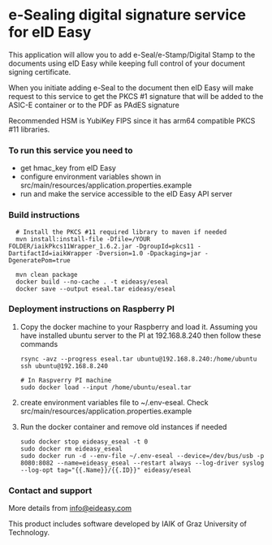# e-Sealing digital signature service for eID Easy 

This application will allow you to add e-Seal/e-Stamp/Digital Stamp to the documents using eID Easy while keeping full control of your document signing certificate.

When you initiate adding e-Seal to the document then eID Easy will make request to this service to get the PKCS #1 signature that will be added to the ASIC-E container or to the PDF as PAdES signature

Recommended HSM is YubiKey FIPS since it has arm64 compatible PKCS #11 libraries.

### To run this service you need to

- get hmac_key from eID Easy
- configure environment variables shown in src/main/resources/application.properties.example
- run and make the service accessible to the eID Easy API server

### Build instructions

  ```
    # Install the PKCS #11 required library to maven if needed 
    mvn install:install-file -Dfile=/YOUR FOLDER/iaikPkcs11Wrapper_1.6.2.jar -DgroupId=pkcs11 -DartifactId=iaikWrapper -Dversion=1.0 -Dpackaging=jar -DgeneratePom=true
    
    mvn clean package
    docker build --no-cache . -t eideasy/eseal
    docker save --output eseal.tar eideasy/eseal
  ```

### Deployment instructions on Raspberry PI

1. Copy the docker machine to your Raspberry and load it.
   Assuming you have installed ubuntu server to the PI at 192.168.8.240 then follow these commands
   ```
   rsync -avz --progress eseal.tar ubuntu@192.168.8.240:/home/ubuntu
   ssh ubuntu@192.168.8.240
   
   # In Raspverry PI machine
   sudo docker load --input /home/ubuntu/eseal.tar
   ```

2. create environment variables file to ~/.env-eseal. Check src/main/resources/application.properties.example 
   
3. Run the docker container and remove old instances if needed
    ```
   sudo docker stop eideasy_eseal -t 0
   sudo docker rm eideasy_eseal 
   sudo docker run -d --env-file ~/.env-eseal --device=/dev/bus/usb -p 8080:8082 --name=eideasy_eseal --restart always --log-driver syslog --log-opt tag="{{.Name}}/{{.ID}}" eideasy/eseal
    ```


### Contact and support

More details from info@eideasy.com

This product includes software developed by IAIK of Graz University of Technology.